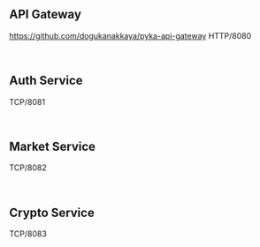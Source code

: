 ## API Gateway
https://github.com/dogukanakkaya/pyka-api-gateway
HTTP/8080

<br>

## Auth Service
TCP/8081

<br>

## Market Service
TCP/8082

<br>

## Crypto Service
TCP/8083
